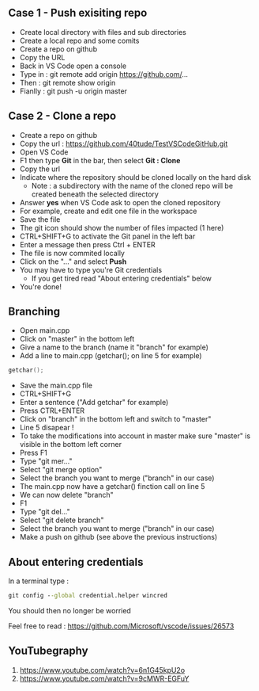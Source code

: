 ## Case 1 - Push exisiting repo
* Create local directory with files and sub directories
* Create a local repo and some comits
* Create a repo on github 
* Copy the URL
* Back in VS Code open a console
* Type in : git remote add origin https://github.com/...
* Then : git remote show origin
* Fianlly : git push -u origin master

## Case 2 - Clone a repo
* Create a repo on github 
* Copy the url : https://github.com/40tude/TestVSCodeGitHub.git
* Open VS Code
* F1 then type **Git** in the bar, then select **Git : Clone**
* Copy the url
* Indicate where the repository should be cloned locally on the hard disk
	* Note : a subdirectory with the name of the cloned repo will be created beneath the selected directory
* Answer **yes** when VS Code ask to open the cloned repository
* For example, create and edit one file in the workspace
* Save the file
* The git icon should show the number of files impacted (1 here)
* CTRL+SHIFT+G to activate the Git panel in the left bar 
* Enter a message then press Ctrl + ENTER
* The file is now commited locally
* Click on the "..." and select **Push**
* You may have to type you're Git credentials
	* If you get tired read "About entering credentials" below
* You're done!



## Branching
* Open main.cpp
* Click on "master" in the bottom left
* Give a name to the branch (name it "branch" for example)
* Add a line to main.cpp (getchar(); on line 5 for example)
```cpp
getchar(); 
````
* Save the main.cpp file
* CTRL+SHIFT+G
* Enter a sentence ("Add getchar" for example)
* Press CTRL+ENTER
* Click on "branch" in the bottom left and switch to "master"
* Line 5 disapear !
* To take the modifications into account in master make sure "master" is visible in the bottom left corner
* Press F1
* Type "git mer..."
* Select "git merge option"
* Select the branch you want to merge ("branch" in our case)
* The main.cpp now have a getchar() finction call on line 5
* We can now delete "branch"
* F1
* Type "git del..."
* Select "git delete branch"
* Select the branch you want to merge ("branch" in our case)
* Make a push on github (see above the previous instructions)

## About entering credentials
In a terminal type : 
```bat
git config --global credential.helper wincred
```
You should then no longer be worried

Feel free to read : https://github.com/Microsoft/vscode/issues/26573


## YouTubegraphy
1. https://www.youtube.com/watch?v=6n1G45kpU2o
2. https://www.youtube.com/watch?v=9cMWR-EGFuY

